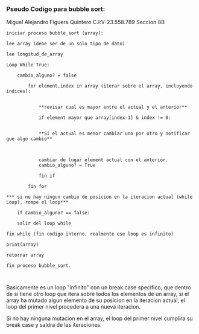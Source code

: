 ### Pseudo Codigo para bubble sort:

Miguel Alejandro Figuera Quintero
C.I:V-23.558.789
Seccion 8B

```
iniciar proceso bubble_sort (array):

lee array (debe ser de un solo tipo de dato)

lee longitud_de_array

Loop While True:

    cambio_alguno? = false

        for element,index in array (iterar sobre el array, incluyendo indices):


            **revisar cual es mayor entre el actual y el anterior**

            if element mayor que array[index-1] & index != 0:


            **Si el actual es menor cambiar uno por otro y notificar que algo cambio**



            cambiar de lugar element actual con el anterior.
            cambio_alguno? = True

            fin if
    
        fin for

*** si no hay ningun cambio de posicion en la iteracion actual (while Loop), rompe el loop***

    if cambio_alguno? == false:

    salir del loop while

fin while (fin codigo interno, realmente ese loop es infinito)

print(array)

retornar array

fin proceso bubble_sort.
    
    

``` 

Basicamente es un loop "infinito" con un break case specifico, que dentro de si tiene otro loop que itera sobre todos los elementos de un array, si el array ha mutado algun elemento de su posicion en la iteracion actual, el loop del primer nivel procedera a una nueva iteracion.

Si no hay ninguna mutacion en el array, el loop del primer nivel cumplira su break case y saldra de las iteraciones.